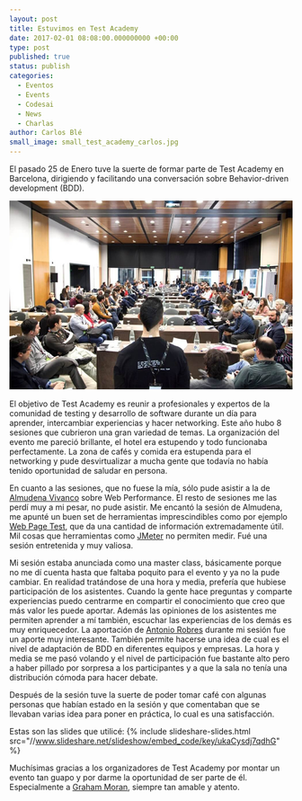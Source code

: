```yaml
---
layout: post
title: Estuvimos en Test Academy
date: 2017-02-01 08:08:00.000000000 +00:00
type: post
published: true
status: publish
categories:
  - Eventos
  - Events
  - Codesai
  - News
  - Charlas
author: Carlos Blé
small_image: small_test_academy_carlos.jpg
---
```


El pasado 25 de Enero tuve la suerte de formar parte de  Test Academy en Barcelona, dirigiendo y facilitando una conversación sobre Behavior-driven development (BDD). 

<img src="/assets/test_academy_carlos.jpg" alt="Carlos dando su taller de BDD">

El objetivo de Test Academy es reunir a profesionales y expertos de la comunidad de testing y desarrollo de software durante un día para aprender, intercambiar experiencias y hacer networking. Este año hubo 8 sesiones que cubrieron una gran variedad de temas. La organización del evento me pareció brillante, el hotel era estupendo y todo funcionaba perfectamente. La zona de cafés y comida era estupenda para el networking y pude desvirtualizar a mucha gente que todavía no había tenido oportunidad de saludar en persona. 

En cuanto a las sesiones, que no fuese la mía, sólo pude asistir a la de [Almudena Vivanco](https://twitter.com/mrsdaehin) sobre Web Performance. El resto de sesiones me las perdí muy a mi pesar, no pude asistir. Me encantó la sesión de Almudena, me apunté un buen set de herramientas imprescindibles como por ejemplo [Web Page Test](https://www.webpagetest.org/), que da una cantidad de información extremadamente útil. Mil cosas que herramientas como [JMeter](http://jmeter.apache.org/) no permiten medir. Fué una sesión entretenida y muy valiosa.

Mi sesión estaba anunciada como una master class, básicamente porque no me dí cuenta hasta que faltaba poquito para el evento y ya no la pude cambiar. En realidad tratándose de una hora y media, prefería que hubiese participación de los asistentes. Cuando la gente hace preguntas y comparte experiencias puedo centrarme en compartir el conocimiento que creo que más valor les puede aportar. Además las opiniones de los asistentes me permiten aprender a mí también, escuchar las experiencias de los demás es muy enriquecedor. La aportación de [Antonio Robres](https://twitter.com/twiindan) durante mi sesión fue un aporte muy interesante. También permite hacerse una idea de cual es el nivel de adaptación de BDD en diferentes equipos y empresas. La hora y media se me pasó volando y el nivel de participación fue bastante alto pero a haber pillado por sorpresa a los participantes y a que la sala no tenía una distribución cómoda para hacer debate.

Después de la sesión tuve la suerte de poder tomar café con algunas personas que habían estado en la sesión y que comentaban que se llevaban varias idea para poner en práctica, lo cual es una satisfacción.

Estas son las slides que utilicé:
{% include slideshare-slides.html src="//www.slideshare.net/slideshow/embed_code/key/ukaCysdj7qdhG" %}

Muchísimas gracias a los organizadores de Test Academy por montar un evento tan guapo y por darme la oportunidad de ser parte de él. Especialmente a [Graham Moran](https://twitter.com/grahampmoran), siempre tan amable y atento.
